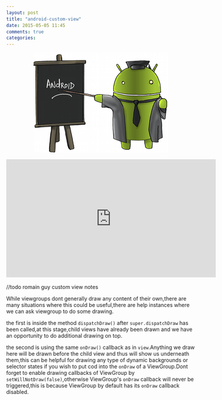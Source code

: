 ```yaml
---
layout: post
title: "android-custom-view"
date: 2015-05-05 11:45
comments: true
categories: 
---
```

<p><center><img src="/images/android_training.jpg"/></center></p>

<!-- more --> 

<p><center><iframe width="560" height="315" src="https://www.youtube.com/embed/NYtB6mlu7vA" frameborder="0" allowfullscreen></iframe></center></p>

//todo romain guy custom view notes

While viewgroups dont generally draw any content of their own,there are many situations where this could be useful,there are help instances where we can ask viewgroup to do some drawing.

the first is inside the method ``dispatchDraw()`` after ``super.dispatchDraw`` has been called,at this stage,child views have already been drawn and we have an opportunity to do additional drawing on top.

the second is using the same ``onDraw()`` callback as in ``view``.Anything we draw here will be drawn before the child view and thus will show us underneath them,this can be helpful for drawing any type of dynamic backgrounds or selector states if you wish to put cod into the ``onDraw`` of a ViewGroup.Dont forget to enable drawing callbacks of ViewGroup by ``setWillNotDraw(false)``,otherwise ViewGroup's ``onDraw`` callback will never be triggered,this is because ViewGroup by default has its ``onDraw`` callback disabled.